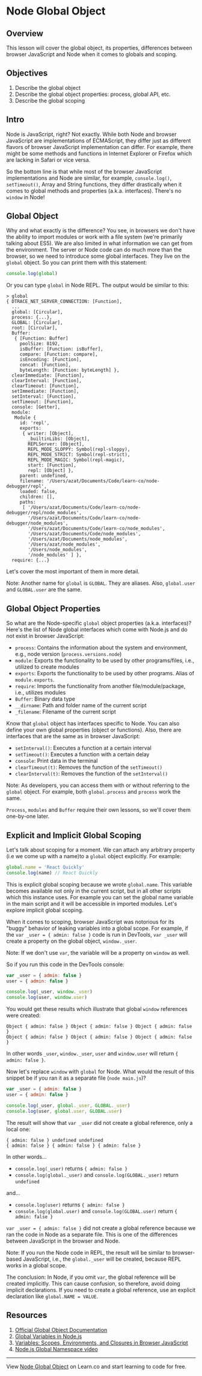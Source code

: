 # Node Global Object

## Overview

This lesson will cover the global object, its properties, differences between browser JavaScript and Node when it comes to globals and scoping.

## Objectives

1. Describe the global object
2. Describe the global object properties: process, global API, etc.
3. Describe the global scoping

## Intro

Node is JavaScript, right? Not exactly. While both Node and browser JavaScript are implementations of ECMAScript, they differ just as different flavors of browser JavaScript implementation can differ. For example, there might be some methods and functions in Internet Explorer or Firefox which are lacking in Safari or vice versa.

So the bottom line is that while most of the browser JavaScript implementations and Node are similar, for example, `console.log()`, `setTimeout()`, Array and String functions, they differ drastically when it comes to global methods and properties (a.k.a. interfaces). There's no `window` in Node!

## Global Object

Why and what exactly is the difference? You see, in browsers we don't have the ability to import modules or work with a file system (we're primarily talking about ES5). We are also limited in what information we can get from the environment. The server or Node code can do much more than the browser, so we need to introduce some global interfaces. They live on the `global` object. So you can print them with this statement:

```js
console.log(global)
```

Or you can type `global` in Node REPL. The output would be similar to this:

```
> global
{ DTRACE_NET_SERVER_CONNECTION: [Function],
  ...
  global: [Circular],
  process: {...},
  GLOBAL: [Circular],
  root: [Circular],
  Buffer:
   { [Function: Buffer]
     poolSize: 8192,
     isBuffer: [Function: isBuffer],
     compare: [Function: compare],
     isEncoding: [Function],
     concat: [Function],
     byteLength: [Function: byteLength] },
  clearImmediate: [Function],
  clearInterval: [Function],
  clearTimeout: [Function],
  setImmediate: [Function],
  setInterval: [Function],
  setTimeout: [Function],
  console: [Getter],
  module:
   Module {
     id: 'repl',
     exports:
      { writer: [Object],
        _builtinLibs: [Object],
        REPLServer: [Object],
        REPL_MODE_SLOPPY: Symbol(repl-sloppy),
        REPL_MODE_STRICT: Symbol(repl-strict),
        REPL_MODE_MAGIC: Symbol(repl-magic),
        start: [Function],
        repl: [Object] },
     parent: undefined,
     filename: '/Users/azat/Documents/Code/learn-co/node-debugger/repl',
     loaded: false,
     children: [],
     paths:
      [ '/Users/azat/Documents/Code/learn-co/node-debugger/repl/node_modules',
        '/Users/azat/Documents/Code/learn-co/node-debugger/node_modules',
        '/Users/azat/Documents/Code/learn-co/node_modules',
        '/Users/azat/Documents/Code/node_modules',
        '/Users/azat/Documents/node_modules',
        '/Users/azat/node_modules',
        '/Users/node_modules',
        '/node_modules' ] },
  require: {...}
```

Let's cover the most important of them in more detail.

Note: Another name for `global` is `GLOBAL`. They are aliases. Also, `global.user` and `GLOBAL.user` are the same.

## Global Object Properties

So what are the Node-specific `global` object properties (a.k.a. interfaces)? Here's the list of Node global interfaces which come with Node.js and do not exist in browser JavaScript:

* `process`: Contains the information about the system and environment, e.g., node version (`process.versions.node`)
* `module`: Exports the functionality to be used by other programs/files, i.e., utilized to create modules
* `exports`: Exports the functionality to be used by other programs. Alias of `module.exports`.
* `require`: Imports the functionality from another file/module/package, i.e., utilizes modules
* `Buffer`: Binary data type
* `__dirname`: Path and folder name of the current script
* `_filename`: Filename of the current script

Know that `global` object has interfaces specific to Node. You can also define your own global properties (object or functions). Also, there are interfaces that are the same as in browser JavaScript:

* `setInterval()`: Executes a function at a certain interval
* `setTimeout()`: Executes a function with a certain delay
* `console`: Print data in the terminal
* `clearTimeout(t)`: Removes the function of the `setTimeout()`
* `clearInterval(t)`: Removes the function of the `setInterval()`

Note: As developers, you can access them with or without referring to the `global` object. For example, both `global.process` and `process` work the same.

`Process`, `modules` and `Buffer` require their own lessons, so we'll cover them one-by-one later.

## Explicit and Implicit Global Scoping

Let's talk about scoping for a moment. We can attach any arbitrary property (i.e we come up with a name)to a `global` object explicitly. For example: 

```js
global.name = 'React Quickly'
console.log(name) // React Quickly
```

This is explicit global scoping because we wrote `global.name`. This variable becomes available not only in the current script, but in all other scripts which this instance uses. For example you can set the global name variable in the main script and it will be accessible in imported modules. Let's explore implicit global scoping.

When it comes to scoping, browser JavaScript was notorious for its "buggy" behavior of leaking variables into a global scope. For example, if the `var _user = { admin: false }` code is run in DevTools, `var _user` will create a property on the global object, `window._user`.

Note: If we don't use `var`, the variable will be a property on `window` as well.

So if you run this code in the DevTools console:
```js
var _user = { admin: false }
user = { admin: false }

console.log(_user, window._user)
console.log(user, window.user)
```

You would get these results which illustrate that global `window` references were created:
```
Object { admin: false } Object { admin: false } Object { admin: false }
Object { admin: false } Object { admin: false } Object { admin: false }
```

In other words `_user`, `window._user`, `user` and `window.user` will return `{ admin: false }`.

Now let's replace `window` with `global` for Node. What would the result of this snippet be if you ran it as a separate file (`node main.js`)?

```js
var _user = { admin: false }
user = { admin: false }

console.log(_user, global._user, GLOBAL._user)
console.log(user, global.user, GLOBAL.user)
```

The result will show that `var _user` did not create a global reference, only a local one:
```
{ admin: false } undefined undefined
{ admin: false } { admin: false } { admin: false }
```

In other words...
* `console.log(_user)` returns `{ admin: false }`
* `console.log(global._user)` and `console.log(GLOBAL._user)` return `undefined`

and...
* `console.log(user)` returns `{ admin: false }`
* `console.log(global.user)` and `console.log(GLOBAL.user)` return `{ admin: false }`

`var _user = { admin: false }` did not create a global reference because we ran the code in Node as a separate file. This is one of the differences between JavaScript in the browser and Node.

Note: If you run the Node code in REPL, the result will be similar to browser-based JavaScript, i.e., the `global._user` will be created, because REPL works in a global scope.

The conclusion: In Node, if you omit `var`, the global reference will be created implicitly. This can cause confusion, so therefore, avoid doing implicit declarations. If you need to create a global reference, use an explicit declaration like `global.NAME = VALUE`.

## Resources

1. [Official Global Object Documentation](https://nodejs.org/api/globals.html)
2. [Global Variables in Node.js](http://www.hacksparrow.com/global-variables-in-node-js.html)
3. [Variables: Scopes, Environments, and Closures in Browser JavaScript](http://speakingjs.com/es5/ch16.html)
4. [Node.js Global Namespace video](https://egghead.io/lessons/node-js-node-js-global-namespace)

---

<p data-visibility='hidden'>View <a href='https://learn.co/lessons/node-global'>Node Global Object</a> on Learn.co and start learning to code for free.</p>
